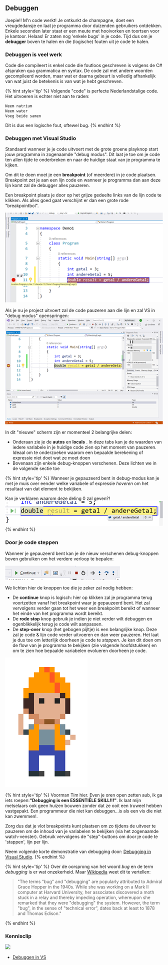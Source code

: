 ## Debuggen

Joepie!! M'n code werkt! Je ontkurkt de champagne, doet een vreugdedansje en laat je programma door duizenden gebruikers ontdekken. Enkele seconden later staat er een meute met hooivorken en toortsen voor je kantoor. Helaas! Er zaten nog 'enkele bugs' in je code. 
Tijd dus om je **debugger** boven te halen en die (logische) fouten uit je code te halen.

### Debuggen is veel werk

Code die compileert is enkel code die foutloos geschreven is volgens de C# afspraken qua grammatica en syntax. De code zal met andere woorden gecompileerd worden, maar wat er daarna gebeurt is volledig afhankelijk van wat juist de betekenis is van wat je hebt geschreven.

{% hint style='tip' %}
Volgende "code" is perfecte Nederlandstalige code. Het uitvoeren is echter niet aan te raden:
<!---{line-numbers:false}--->
```text
Neem natrium
Neem water
Voeg beide samen
```

Dit is dus een logische fout, oftewel bug.
{% endhint %}

### Debuggen met Visual Studio

Standaard wanneer je je code uitvoert met de grote groene playknop start jouw programma in zogenaamde "debug modus". Dit laat je toe om je code ten allen tijde te onderbreken en naar de huidige staat van je programma te kijken.

Om dit te doen moet je een **breakpoint** (of meerdere) in je code plaatsen. Breakpoint zet je aan een lijn code en wanneer je programma dan aan deze lijn komt zal de debugger alles pauzeren.

Een breakpoint plaats je door op het grijze gedeelte links van de lijn code te klikken. Als alles goed gaat verschijnt er dan een grote rode "breakpointbol".
<!--- {height:30%} --->
![Een breakpoint aan lijn 11. De code uitvoer zal dus nog wel lijn 10 uitvoeren, maar niet lijn 11](../assets/1_csharpbasics/breakpoint.png)

Als je nu je project uitvoert zal de code pauzeren aan die lijn en zal VS in "debug modus" openspringen:
![VS in debug mode](../assets/1_csharpbasics/debugmode.png)

In dit "nieuwe" scherm zijn er momenteel 2 belangrijke delen:
* Onderaan zie je de **autos** en **locals** . In deze tabs kan je de waarden van iedere variabele in je huidige code zien op het moment van pauzeren. Ideaal om te onderzoeken waarom een bepaalde berekening of expressie niet doet wat ze moet doen
* Bovenaan zijn enkele debug-knoppen verschenen. Deze lichten we in de volgende sectie toe

{% hint style='tip' %}
Wanneer je gepauzeerd bent in debug-modus kan je met je muis over eender welke variabele of expressie *hoveren* om het resultaat van dat element te bekijken.

Kan je verklaren waarom deze deling 0 zal geven?!
![0? Nul?! NUL?!!!](../assets/1_csharpbasics/debugbug.png)
{% endhint %}

### Door je code steppen

Wanneer je gepauzeerd bent kan je de nieuw verschenen debug-knoppen boven gebruiken om het verdere verloop te bepalen:

![Debug knoppen](../assets/1_csharpbasics/debugmove.png)

We lichten hier de knoppen toe die je zeker zal nodig hebben:
* De **continue** knop is logisch: hier op klikken zal je programma terug voortzetten vanaf het breakpoint waar je gepauzeerd bent. Het zal vervolgens verder gaan tot het weer een breakpoint bereikt of wanneer het einde van het programma wordt bereikt.
* De **rode stop** knop gebruik je indien je niet verder wilt debuggen en ogenblikkelijk terug je code wilt aanpassen.
* De **step-over** knop (het gebogen pijltje) is een belangrijke knop. Deze zal je code & lijn code verder uitvoeren en dan weer pauzeren. Het laat je dus toe om letterlijk doorheen je code te *stappen*. Je kan dit doen om de flow van je programma te bekijken (zie volgende hoofdstukken) en om te zien hoe bepaalde variabelen evolueren doorheen je code. 

<!--- {height:50%} --->
![](../assets/attention.png)

{% hint style='tip' %}
Voorman Tim hier. Even je oren open zetten aub, ik ga iets roepen:**"Debugging is een ESSENTIËLE SKILL!!!"**. Ik laat mijn metselaars ook geen huizen bouwen zonder dat ze ooit een truweel hebben vastgepakt. Een programmeur die niet kan debuggen...is als een vis die niet kan zwemmen!. 
 
 Zorg dus dat je vlot breakpoints kunt plaatsen om zo tijdens de uitvoer te pauzeren om de inhoud van je variabelen te bekijken (via het zogenaamde watch-venster). Gebruik vervolgens de "step"-buttons om door je code te 'stappen', lijn per lijn.

Neem volgende korte demonstratie van debugging door: [Debugging in Visual Studio](https://tutorials.visualstudio.com/vs-get-started/debugging).
{% endhint %}


{% hint style='tip' %}
Over de oorsprong van het woord *bug* en de term *debugging* is er wat onzekerheid. Maar [Wikipedia](https://en.wikipedia.org/wiki/Debugging) weet dit te vertellen:

> "The terms "bug" and "debugging" are popularly attributed to Admiral Grace Hopper in the 1940s. While she was working on a Mark II computer at Harvard University, her associates discovered a moth stuck in a relay and thereby impeding operation, whereupon she remarked that they were "debugging" the system. However, the term "bug", in the sense of "technical error", dates back at least to 1878 and Thomas Edison."

{% endhint %}

<!---NOBOOKSTART--->
### Kennisclip
![](../assets/infoclip.png)
* [Debuggen in VS ](https://ap.cloud.panopto.eu/Panopto/Pages/Viewer.aspx?id=a78b3bf5-ef96-4c2a-8248-a976006fabd1)
<!---NOBOOKEND--->

